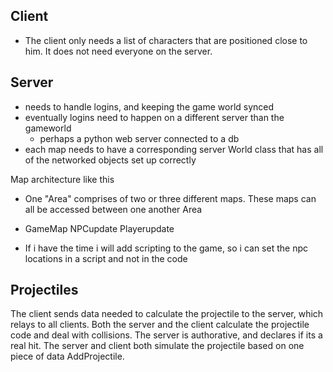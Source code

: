 Client
----

- The client only needs a list of characters that are positioned close to him. It does not need everyone
on the server.

Server
----

- needs to handle logins, and keeping the game world synced
- eventually logins need to happen on a different server than the gameworld
    - perhaps a python web server connected to a db
- each map needs to have a corresponding server World class that has all of the networked objects set up correctly

Map architecture like this
- One "Area" comprises of two or three different maps. These maps can all be accessed between one another
 Area
 - GameMap
    NPCupdate
    Playerupdate


- If i have the time i will add scripting to the game, so i can set the npc locations in a script and not in the code

Projectiles
----
The client sends data needed to calculate the projectile to the server, which relays to all clients. Both the server and
the client calculate the projectile code and deal with collisions. The server is authorative, and declares if its a real hit.
The server and client both simulate the projectile based on one piece of data AddProjectile.
